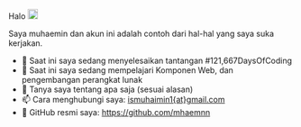 Halo <img src="https://media.giphy.com/media/hvRJCLFzcasrR4ia7z/giphy.gif" width="18px">

Saya muhaemin dan akun ini adalah contoh dari hal-hal yang saya suka kerjakan.
- 🔭 Saat ini saya sedang menyelesaikan tantangan #121,667DaysOfCoding
- 🌱 Saat ini saya sedang mempelajari Komponen Web, dan pengembangan perangkat lunak 
- 💬 Tanya saya tentang apa saja (sesuai alasan)
- 📫 Cara menghubungi saya: [ismuhaimin1{at}gmail.com](mailto:ismuhaimin1@gmail.com)
- 🎁 GitHub resmi saya: https://github.com/mhaemnn 


